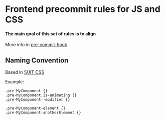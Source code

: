 # Frontend precommit rules for JS and CSS

#### The main goal of this set of rules is to align

More info in [pre-commit-hook](https://github.com/nlf/precommit-hook)

## Naming Convention
Based in [SUIT CSS](https://github.com/suitcss/suit/blob/master/doc/naming-conventions.md)

Example:
```
.pre-MyComponent {}
.pre-MyComponent.is-animating {}
.pre-MyComponent--modifier {}

.pre-MyComponent-element {}
.pre-MyComponent-anotherElement {}
```
